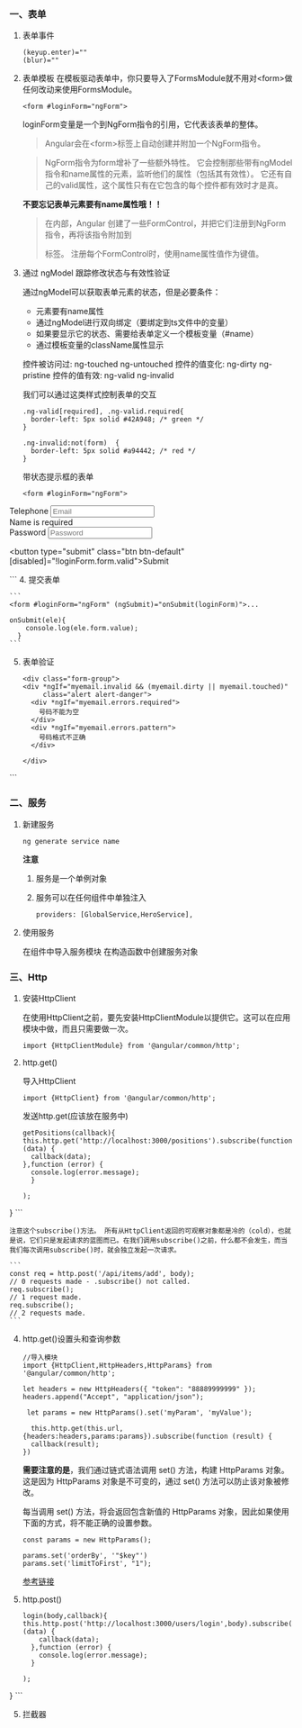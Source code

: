 ### 一、表单
1. 表单事件

    ```
    (keyup.enter)=""
    (blur)=""
    ```
2. 表单模板
    在模板驱动表单中，你只要导入了FormsModule就不用对\<form>做任何改动来使用FormsModule。
    ```
    <form #loginForm="ngForm">
    ```
    loginForm变量是一个到NgForm指令的引用，它代表该表单的整体。
    >Angular会在\<form>标签上自动创建并附加一个NgForm指令。

    >NgForm指令为form增补了一些额外特性。 它会控制那些带有ngModel指令和name属性的元素，监听他们的属性（包括其有效性）。 它还有自己的valid属性，这个属性只有在它包含的每个控件都有效时才是真。
    
    **不要忘记表单元素要有name属性哦！！**
    >在内部，Angular 创建了一些FormControl，并把它们注册到NgForm指令，再将该指令附加到<form>标签。 注册每个FormControl时，使用name属性值作为键值。
    
3. 通过 ngModel 跟踪修改状态与有效性验证

    通过ngModel可以获取表单元素的状态，但是必要条件：
    
    * 元素要有name属性
    * 通过ngModel进行双向绑定（要绑定到ts文件中的变量）
    * 如果要显示它的状态、需要给表单定义一个模板变量（#name）
    * 通过模板变量的className属性显示

    控件被访问过: ng-touched	ng-untouched
    控件的值变化: ng-dirty	ng-pristine
    控件的值有效: ng-valid	ng-invalid
    
    我们可以通过这类样式控制表单的交互
    
    ```
    .ng-valid[required], .ng-valid.required{
      border-left: 5px solid #42A948; /* green */
    }
    
    .ng-invalid:not(form)  {
      border-left: 5px solid #a94442; /* red */
    }

    ```
    
    带状态提示框的表单
    
    ```
    <form #loginForm="ngForm">
  <div class="form-group" >
    <label for="telephone">Telephone</label>
    <input type="text" class="form-control" id="telephone" name="telephone"
           [(ngModel)]="user.name" placeholder="Email" pattern="^1[34578]\d{9}$" #myemail="ngModel" required>
  </div>
  <!--这里是提示框-->
  <div class="form-group">
    <div [hidden]="myemail.valid || myemail.pristine"
         class="alert alert-danger">
      Name is required
    </div>
  </div>
  <div class="form-group">
    <label for="password">Password</label>
    <input type="password" class="form-control" id="password" name="password" [(ngModel)]="user.password" placeholder="Password" required>
  </div>


  <button type="submit" class="btn btn-default" [disabled]="!loginForm.form.valid">Submit</button>
</form>
    ```
4. 提交表单

    ```
    <form #loginForm="ngForm" (ngSubmit)="onSubmit(loginForm)">...
    
    onSubmit(ele){
        console.log(ele.form.value);
      }
    ```
5. 表单验证

    ```
    <div class="form-group">
    <div *ngIf="myemail.invalid && (myemail.dirty || myemail.touched)"
         class="alert alert-danger">
      <div *ngIf="myemail.errors.required">
        号码不能为空
      </div>
      <div *ngIf="myemail.errors.pattern">
        号码格式不正确
      </div>

    </div>
  </div>
    ```
    
### 二、服务
1. 新建服务

    ```
    ng generate service name
    ```
    **注意**
    1. 服务是一个单例对象
    2. 服务可以在任何组件中单独注入

        ```
        providers: [GlobalService,HeroService],
        ```
2. 使用服务

    在组件中导入服务模块
    在构造函数中创建服务对象
    
### 三、Http
1. 安装HttpClient

    在使用HttpClient之前，要先安装HttpClientModule以提供它。这可以在应用模块中做，而且只需要做一次。
    
    
    ```
    import {HttpClientModule} from '@angular/common/http';
    ```
    
2. http.get()

    导入HttpClient
    
    ```
    import {HttpClient} from '@angular/common/http';

    ```
    
    发送http.get(应该放在服务中)
    
    ```
    getPositions(callback){
    this.http.get('http://localhost:3000/positions').subscribe(function (data) {
      callback(data);
    },function (error) {
      console.log(error.message);
      }

    );
  }
    ```
    
    注意这个subscribe()方法。 所有从HttpClient返回的可观察对象都是冷的（cold），也就是说，它们只是发起请求的蓝图而已。在我们调用subscribe()之前，什么都不会发生，而当我们每次调用subscribe()时，就会独立发起一次请求。
    
    ```
    const req = http.post('/api/items/add', body);
    // 0 requests made - .subscribe() not called.
    req.subscribe();
    // 1 request made.
    req.subscribe();
    // 2 requests made.
    ```
4. http.get()设置头和查询参数

    ```
    //导入模块
    import {HttpClient,HttpHeaders,HttpParams} from '@angular/common/http';

    let headers = new HttpHeaders({ "token": "88889999999" });
    headers.append("Accept", "application/json");
    
     let params = new HttpParams().set('myParam', 'myValue');
     
      this.http.get(this.url,{headers:headers,params:params}).subscribe(function (result) {
      callback(result);
    })
    ```
    **需要注意的是**，我们通过链式语法调用 set() 方法，构建 HttpParams 对象。这是因为 HttpParams 对象是不可变的，通过 set() 方法可以防止该对象被修改。

    每当调用 set() 方法，将会返回包含新值的 HttpParams 对象，因此如果使用下面的方式，将不能正确的设置参数。
    
    ```
    const params = new HttpParams();

    params.set('orderBy', '"$key"')
    params.set('limitToFirst', "1");
    ```
    [参考链接](https://segmentfault.com/a/1190000010259536)

4. http.post()

    ```
    login(body,callback){
    this.http.post('http://localhost:3000/users/login',body).subscribe(function (data) {
        callback(data);
      },function (error) {
        console.log(error.message);
      }

    );
  }
    ```

5. 拦截器


